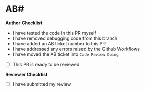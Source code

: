 # AB#

**Author Checklist**

- I have tested the code in this PR myself
- I have removed debugging code from this branch
- I have added an AB ticket number to this PR
- I have addressed any errors raised by the Github Workflows
- I have moved the AB ticket into `Code Review Doing`
- [ ] This PR is ready to be reviewed

**Reviewer Checklist**

- [ ] I have submitted my review
